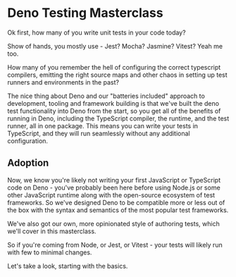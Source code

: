 # Deno Testing Masterclass

Ok first, how many of you write unit tests in your code today?

Show of hands, you mostly use - Jest? Mocha? Jasmine? Vitest?
Yeah me too.

How many of you remember the hell of configuring the correct typescript compilers, emitting the right source maps and other chaos in setting up test runners and environments in the past?

The nice thing about Deno and our "batteries included" approach to development, tooling and framework building is that we've built the deno test functionality into Deno from the start, so you get all of the benefits of running in Deno, including the TypeScript compiler, the runtime, and the test runner, all in one package.
This means you can write your tests in TypeScript, and they will run seamlessly without any additional configuration.

## Adoption

Now, we know you're likely not writing your first JavaScript or TypeScript code on Deno - you've probably been here before using Node.js or some other JavaScript runtime along with the open-source ecosystem of test frameworks.
So we've designed Deno to be compatible more or less out of the box with the syntax and semantics of the most popular test frameworks.

We've also got our own, more opinionated style of authoring tests, which we'll cover in this masterclass.

So if you're coming from Node, or Jest, or Vitest - your tests will likely run with few to minimal changes.

Let's take a look, starting with the basics.
